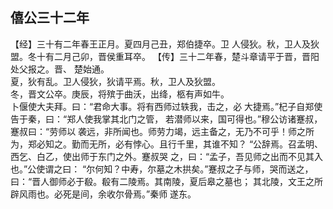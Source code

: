 ## 僖公三十二年

【经】三十有二年春王正月。夏四月己丑，郑伯捷卒。卫
人侵狄。秋，卫人及狄盟。冬十有二月己卯，晋侯重耳卒。
【传】三十二年春，楚斗章请平于晋，晋阳处父报之。晋、
楚始通。  
夏，狄有乱。卫人侵狄，狄请平焉。秋，卫人及狄盟。  
冬，晋文公卒。庚辰，将殡于曲沃，出绛，柩有声如牛。  
卜偃使大夫拜。曰：“君命大事。将有西师过轶我，击之，必
大捷焉。”杞子自郑使告于秦，曰：“郑人使我掌其北门之管，
若潜师以来，国可得也。”穆公访诸蹇叔，蹇叔曰：“劳师以
袭远，非所闻也。师劳力竭，远主备之，无乃不可乎！师之所
为，郑必知之。勤而无所，必有悖心。且行千里，其谁不知？
“公辞焉。召孟明、西乞、白乙，使出师于东门之外。蹇叔哭
之，曰：“孟子，吾见师之出而不见其入也。”公使谓之曰：
“尔何知？中寿，尔墓之木拱矣。”蹇叔之子与师，哭而送之，
曰：“晋人御师必于殽。殽有二陵焉。其南陵，夏后皋之墓也；
其北陵，文王之所辟风雨也。必死是间，余收尔骨焉。”秦师
遂东。  

